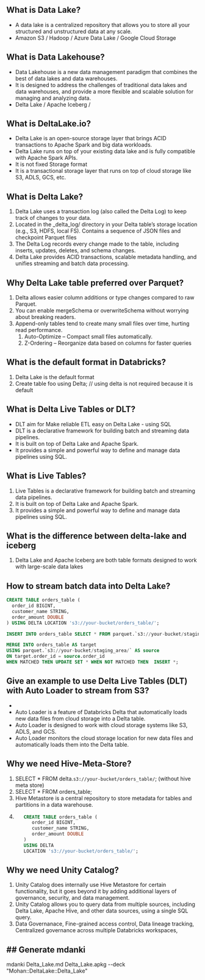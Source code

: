 ## What is Data Lake?
- A data lake is a centralized repository that allows you to store all your structured and unstructured data at any scale.
- Amazon S3 / Hadoop / Azure Data Lake / Google Cloud Storage

## What is Data Lakehouse?
- Data Lakehouse is a new data management paradigm that combines the best of data lakes and data warehouses. 
- It is designed to address the challenges of traditional data lakes and data warehouses, and provide a more flexible and scalable solution for managing and analyzing data.
- Delta Lake / Apache Iceberg / 

## What is DeltaLake.io?
- Delta Lake is an open-source storage layer that brings ACID transactions to Apache Spark and big data workloads.
- Delta Lake runs on top of your existing data lake and is fully compatible with Apache Spark APIs.
- It is not fixed Storage format
- It is a transactional storage layer that runs on top of cloud storage like S3, ADLS, GCS, etc.

## What is Delta Lake?
1. Delta Lake uses a transaction log (also called the Delta Log) to keep track of changes to your data.
2. Located in the _delta_log/ directory in your Delta table’s storage location (e.g., S3, HDFS, local FS).  Contains a sequence of JSON files and checkpoint Parquet files
3. The Delta Log records every change made to the table, including inserts, updates, deletes, and schema changes.
4. Delta Lake provides ACID transactions, scalable metadata handling, and unifies streaming and batch data processing.

## Why Delta Lake table preferred over Parquet?
1. Delta allows easier column additions or type changes compared to raw Parquet.
2. You can enable mergeSchema or overwriteSchema without worrying about breaking readers.
3. Append-only tables tend to create many small files over time, hurting read performance. 
   1. Auto-Optimize – Compact small files automatically. 
   1. Z-Ordering – Reorganize data based on columns for faster queries
 

## What is the default format in Databricks?
1. Delta Lake is the default format
2. Create table foo using Delta; // using delta is not required because it is default

## What is Delta Live Tables or DLT?
- DLT aim for Make reliable ETL easy on Delta Lake - using SQL
- DLT is a declarative framework for building batch and streaming data pipelines.
- It is built on top of Delta Lake and Apache Spark.
- It provides a simple and powerful way to define and manage data pipelines using SQL.

## What is Live Tables?
1. Live Tables is a declarative framework for building batch and streaming data pipelines.
2. It is built on top of Delta Lake and Apache Spark.
3. It provides a simple and powerful way to define and manage data pipelines using SQL.

## What is the difference between delta-lake and iceberg
1. Delta Lake and Apache Iceberg are both table formats designed to work with large-scale data lakes

## How to stream batch data into Delta Lake?

```sql
CREATE TABLE orders_table (
  order_id BIGINT,
  customer_name STRING,
  order_amount DOUBLE
) USING DELTA LOCATION 's3://your-bucket/orders_table/';

INSERT INTO orders_table SELECT * FROM parquet.`s3://your-bucket/staging_area/`;

MERGE INTO orders_table AS target
USING parquet.`s3://your-bucket/staging_area/` AS source
ON target.order_id = source.order_id
WHEN MATCHED THEN UPDATE SET * WHEN NOT MATCHED THEN  INSERT *;
```

## Give an example to use Delta Live Tables (DLT) with Auto Loader to stream from S3?
- 
- Auto Loader is a feature of Databricks Delta that automatically loads new data files from cloud storage into a Delta table.
- Auto Loader is designed to work with cloud storage systems like S3, ADLS, and GCS.
- Auto Loader monitors the cloud storage location for new data files and automatically loads them into the Delta table.


## Why we need Hive-Meta-Store?
1. SELECT * FROM delta.`s3://your-bucket/orders_table/`; (without hive meta store)
2. SELECT * FROM orders_table;
3. Hive Metastore is a central repository to store metadata for tables and partitions in a data warehouse.
4. ```SQL
      CREATE TABLE orders_table (
         order_id BIGINT,
         customer_name STRING,
         order_amount DOUBLE
      )
      USING DELTA
      LOCATION 's3://your-bucket/orders_table/';
   ```

## Why we need Unity Catalog?
1. Unity Catalog does internally use Hive Metastore for certain functionality, but it goes beyond it by adding additional layers of governance, security, and data management.
2. Unity Catalog allows you to query data from multiple sources, including Delta Lake, Apache Hive, and other data sources, using a single SQL query.
3. Data Governanace, Fine-grained access control, Data lineage tracking, Centralized governance across multiple Databricks workspaces, 

## ## Generate mdanki
mdanki Delta_Lake.md Delta_Lake.apkg --deck "Mohan::DeltaLake::Delta_Lake"
